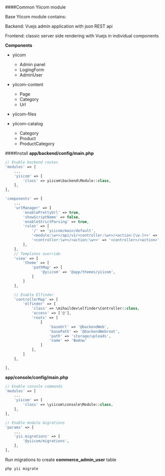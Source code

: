####Common Yiicom module

Base Yiicom module contains:

Backend: Vuejs admin application with json REST api

Frontend: classic server side rendering with Vuejs in individual components 

**Components**
- yiicom
    - Admin panel
    - LogingForm
    - AdminUser

- yiicom-content
    - Page
    - Category
    - Url
    
- yiicom-files

- yiicom-catalog
    - Category
    - Product
    - ProductCategory




####Install
**app/backend/config/main.php**
```php
// Enable backend routes
'modules' => [
    ...
    'yiicom' => [
        'class' => yiicom\backend\Module::class,
    ],
],

'components' => [
    ...
    'urlManager' => [
        'enablePrettyUrl' => true,
        'showScriptName' => false,
        'enableStrictParsing' => true,
        'rules' => [
            '/' => 'yiicom/main/default',
            '<module:\w+>/api/v1/<controller:\w+>/<action:[\w-]+>' => '<module>/api/v1/<controller>/<action>',
            '<controller:\w+>/<action:\w+>' => '<controller>/<action>', // for elfinder route
        ],
    ],
    // Templates override
    'view' => [
        'theme' => [
            'pathMap' => [
                '@yiicom' => '@app/themes/yiicom',
            ]
        ]
    ],

    // Enable Elfinder
    'controllerMap' => [
        'elfinder' => [
            'class' => \mihaildev\elfinder\Controller::class,
            'access' => ['@'],
            'roots' => [
                [
                    'baseUrl' => '@backendWeb',
                    'basePath' => '@backendWebroot',
                    'path' => 'storage/uploads',
                    'name' => 'Файлы'
                ]
            ],
        ]
    ],

],

```
**app/console/config/main.php**
```php
// Enable console commands
'modules' => [
    ...
    'yiicom' => [
        'class' => \yiicom\console\Module::class,
    ],
],

// Enable module migrations 
'params' => [
    ...
    'yii.migrations' => [
        '@yiicom/migrations',
    ],
],
```

Run migrations to create **commerce_admin_user** table 
```bash
php yii migrate
```
